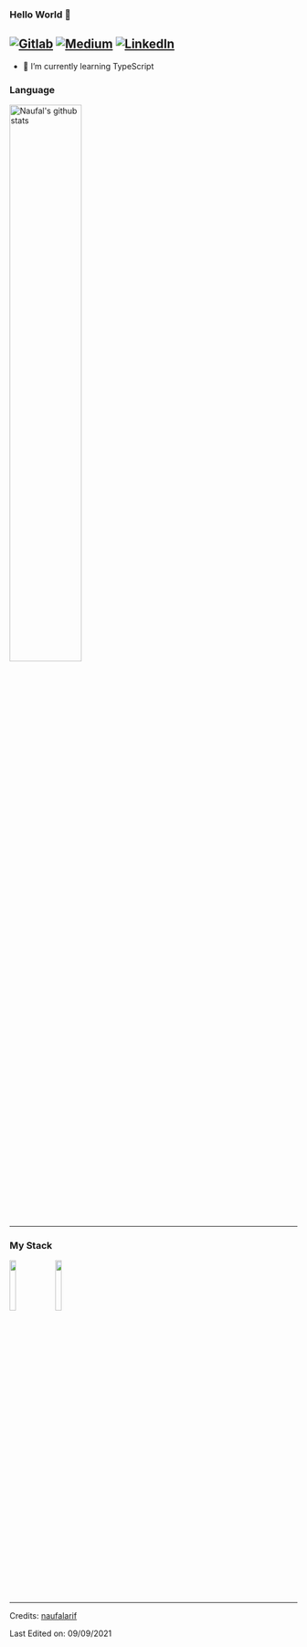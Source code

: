 ### Hello World 👋
[![Gitlab](https://img.shields.io/badge/-Gitlab-000?style=flat&logo=Gitlab&logoColor=white)](https://gitlab.com/naufalarif)
[![Medium](https://img.shields.io/badge/-medium-000?style=flat&logo=Medium&logoColor=white)](https://medium.com/@naufalarif_5773)
[![LinkedIn](https://img.shields.io/badge/-LinkedIn-000?style=flat&logo=LinkedIn&logoColor=white)](www.linkedin.com/in/naufal-arif-pratama-44394a188)
---

- 🌱 I’m currently learning TypeScript

<!-- ### Deployed Project
  - [Melaku | Hiking Guide For Better Trip](https://mountnesia-f940e.web.app/login) - A hiking platform to guide and helping to prepare before trip 
  - [Pokemon App](https://pokemon-app-ebon.vercel.app/) - Mini games to catch pokemon
  - [Covid Healthcare](https://drive.google.com/file/d/1tWUXbv0eviVNhMMBo_h7PqPYM6xM7TaP/view?usp=sharing) - Show world case about covid-19 and self-test
___ -->

<!-- 
![Github Stats](https://github-readme-stats.vercel.app/api?username=naufalarif&show_icons=true&count_private=true&include_all_commits=true&hide=stars)
![Top Langs](https://github-readme-stats.vercel.app/api/top-langs/?username=naufalarif&layout=compact)
-->

### Language
<!--
<a href="https://github.com/naufalarif/github-readme-stats">
   <img width="50%" alt="Naufal's github stats" src="https://github-readme-stats.vercel.app/api?username=naufalarif&show_icons=true&hide_border=true" />
</a>
-->
<a href="https://github.com/naufalarif/github-readme-stats">
   <img width="50%" alt="Naufal's github stats" src="https://github-readme-stats.vercel.app/api/top-langs/?username=naufalarif&layout=compact" />
</a>

___

### My Stack
<p>
  <code><img width="15%" src="https://www.vectorlogo.zone/logos/javascript/javascript-ar21.svg"></code>
  <code><img width="15%" src="https://www.vectorlogo.zone/logos/reactjs/reactjs-ar21.svg"></code>
<!--   <code><img width="15%" src="https://www.vectorlogo.zone/logos/redux/redux-ar21.svg"></code> -->
<!--   <code><img width="15%" src="https://www.vectorlogo.zone/logos/nodejs/nodejs-ar21.svg"></code> -->
  <br />
</p>

---

Credits: [naufalarif](https://github.com/naufalarif)

Last Edited on: 09/09/2021
<!--
**naufalarif/naufalarif** is a ✨ _special_ ✨ repository because its `README.md` (this file) appears on your GitHub profile.

Here are some ideas to get you started:

- 🔭 I’m currently working on ...
- 🌱 I’m currently learning ...
- 👯 I’m looking to collaborate on ...
- 🤔 I’m looking for help with ...
- 💬 Ask me about ...
- 📫 How to reach me: ...
- 😄 Pronouns: ...
- ⚡ Fun fact: ...
-->
